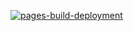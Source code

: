 [![pages-build-deployment](https://github.com/BillStewRod/CatPhotoApp/actions/workflows/pages/pages-build-deployment/badge.svg)](https://github.com/BillStewRod/CatPhotoApp/actions/workflows/pages/pages-build-deployment)
